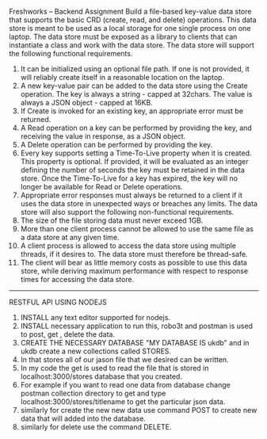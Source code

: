 Freshworks – Backend Assignment
Build a file-based key-value data store that supports the basic CRD (create, read, and delete)
operations. This data store is meant to be used as a local storage for one single process on one
laptop. The data store must be exposed as a library to clients that can instantiate a class and work
with the data store.
The data store will support the following functional requirements.
1. It can be initialized using an optional file path. If one is not provided, it will reliably
create itself in a reasonable location on the laptop.
2. A new key-value pair can be added to the data store using the Create operation. The key
is always a string - capped at 32chars. The value is always a JSON object - capped at
16KB.
3. If Create is invoked for an existing key, an appropriate error must be returned.
4. A Read operation on a key can be performed by providing the key, and receiving the
value in response, as a JSON object.
5. A Delete operation can be performed by providing the key.
6. Every key supports setting a Time-To-Live property when it is created. This property is
optional. If provided, it will be evaluated as an integer defining the number of seconds
the key must be retained in the data store. Once the Time-To-Live for a key has expired,
the key will no longer be available for Read or Delete operations.
7. Appropriate error responses must always be returned to a client if it uses the data store in
unexpected ways or breaches any limits.
The data store will also support the following non-functional requirements.
1. The size of the file storing data must never exceed 1GB.
2. More than one client process cannot be allowed to use the same file as a data store at any
given time.
3. A client process is allowed to access the data store using multiple threads, if it desires to.
The data store must therefore be thread-safe.
4. The client will bear as little memory costs as possible to use this data store, while
deriving maximum performance with respect to response times for accessing the data
store.
-----------------------------------------------------------------------------------------------------------------------------
RESTFUL API USING NODEJS
1. INSTALL any text editor supported for nodejs.
2. INSTALL necessary application to run this, robo3t and postman is used to post, get , delete the data.
3. CREATE THE NECESSARY DATABASE "MY DATABASE IS ukdb" and in ukdb create a new collections called STORES.
4. In that stores all of our jason file that we desired can be written.
5. In my code the get is used to read  the file that is stored in localhost:3000/stores database that you created.
6. For example if you want to read one data from database change postman collection directory to get and type 
   localhost:3000/stores/titlename to get the particular json data.
7. similarly for create the new new data use command POST to create new data that will added into the database.
7. similarly for delete use the command DELETE.

